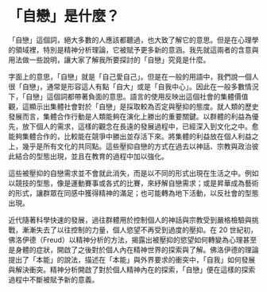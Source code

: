 # 「自戀」是什麼？

「自戀」這個詞，絕大多數的人應該都聽過，也大致了解它的意思。但是在心理學的領域裡，特別是精神分析理論，它被賦予更多新的意涵。我先就這兩者的含意與用法做一些說明，讓大家了解我所要探討的「自戀」究竟是什麼。

字面上的意思，「自戀」就是「自己愛自己」。但是在一般的用語中，我們說一個人很「自戀」，通常是形容這人有點「自大」或是「自我中心」。因此在一般多數情況下，「自戀」這個詞都帶著負面的意思。語言的使用反映出這個社會的集體價值觀，這顯示出集體社會對於「自戀」是採取較為否定與壓抑的態度。就人類的歷史發展而言，集體合作行動是人類能夠在演化上勝出的重要關鍵。以群體的利益為優先，放下個人的需求，這樣的觀念在長遠的發展過程中，已經深入到文化之中。愈能夠集體合作的，比較能在競爭中勝出並存活下來。將集體的利益放在個人利益之上，幾乎是所有文化的共同點。這些壓抑自戀的方式在過去以神話、宗教與政治彼此結合的型態出現，並且在教育的過程中加以強化。

這些被壓抑的自戀需求並不會就此消失，而是以不同的形式出現在生活之中。例如以競技的型態，像是運動賽事或各式的比賽，來紓解自戀需求；或是昇華成為藝術的形式，讓群眾在同感中獲得精神的滿足；也可能轉為地下活動，以反社會的型態出現。

近代隨著科學快速的發展，過往群體用於控制個人的神話與宗教受到嚴格檢驗與挑戰，漸漸失去了以往控制的力量，個人慾望不再受到過度的壓抑。在 20 世紀初，佛洛伊德（Freud）以精神分析的方法，揭露出被壓抑的慾望如何轉變為心理甚至是身體的症狀，開啟了之後對於個人內在精神世界的探索與了解。佛洛伊德的理論提出了「本能」的說法，描述在「本能」與外界要求的衝突中，「自我」如何發展與解決衝突。精神分析開啟了對於個人精神內在的探索，「自戀」便在這樣的探索過程中不斷被賦予新的意義。

